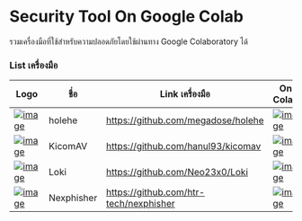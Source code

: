# Security Tool  On Google Colab
รวมเครื่องมือที่ใช้สำหรับความปลอดภัยโดยใช้ผ่านทาง Google Colaboratory ได้

<!-- [![image](https://colab.research.google.com/assets/colab-badge.svg)]() -->

### List เครื่องมือ
| Logo | ชื่อ          | Link เครื่องมือ                            | On Colab |   Path |
|  --  |  -          |  -------------------------------------- |   ----   |  ----  |
|[![image](https://camo.githubusercontent.com/257434b7b80b9d207cda71cdfee0f7b5db6a64bc999fa3c30c158f2daf66aee5/68747470733a2f2f66696c65732e636174626f782e6d6f652f3577653279612e706e67)]() | holehe     |  https://github.com/megadose/holehe | [![image](https://colab.research.google.com/assets/colab-badge.svg)](https://colab.research.google.com/github/BoszGTec/STOGC/blob/main/Ab-Email/Holehe.ipynb) | Ab-Email |
|[![image](https://raw.githubusercontent.com/hanul93/kicomav-db/master/logo/k2_full_2.png)]()| KicomAV    |  https://github.com/hanul93/kicomav | [![image](https://colab.research.google.com/assets/colab-badge.svg)](https://colab.research.google.com/github/BoszGTec/STOGC/blob/main/Ab-Antivirus/KicomAV.ipynb) | Ab-Antivirus |
|[![image](https://github.com/Neo23x0/Loki/raw/master/lokiicon.jpg)]()| Loki       |  https://github.com/Neo23x0/Loki    |  [![image](https://colab.research.google.com/assets/colab-badge.svg)](https://colab.research.google.com/github/BoszGTec/STOGC/blob/main/Ab-Antivirus/Loki.ipynb) | Ab-Antivirus |
|[![image](https://raw.githubusercontent.com/htr-tech/release-download/master/images/banner/nexphisher.png)]()| Nexphisher |  https://github.com/htr-tech/nexphisher | [![image](https://colab.research.google.com/assets/colab-badge.svg)](https://colab.research.google.com/github/BoszGTec/STOGC/blob/main/Ab-Web/Nexphisher.ipynb) |  Ab-Web |
